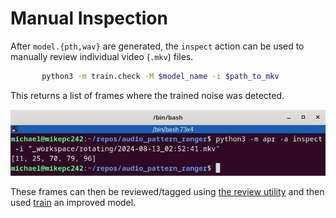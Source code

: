 Manual Inspection
=================

After `model.{pth,wav}` are generated, the `inspect` action can be used to
manually review individual video (`.mkv`) files.

```sh
       python3 -m train.check -M $model_name -i $path_to_mkv
```

This returns a list of frames where the trained noise was detected.

![Inspect run on a single file](../_images/inspect_single.webp)

These frames can then be reviewed/tagged using [the review utility](review.md)
and then used [train](train.md) an improved model.
